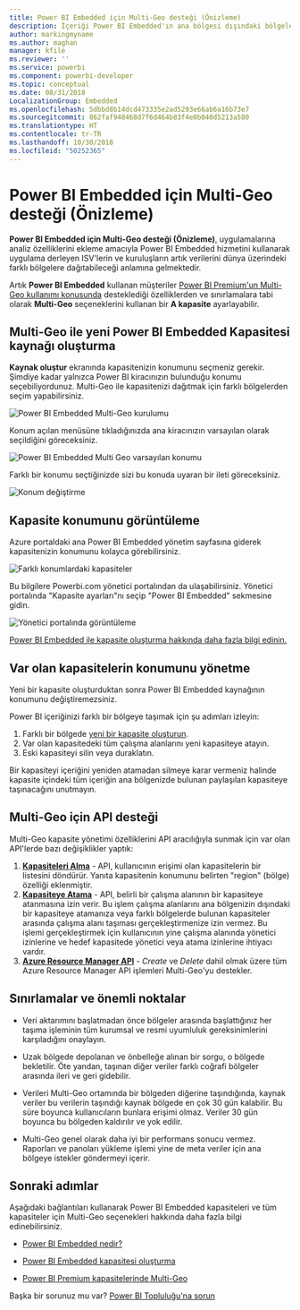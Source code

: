 ```yaml
---
title: Power BI Embedded için Multi-Geo desteği (Önizleme)
description: İçeriği Power BI Embedded'ın ana bölgesi dışındaki bölgelerde yer alan veri merkezlerine nasıl dağıtabileceğinizi öğrenin.
author: markingmyname
ms.author: maghan
manager: kfile
ms.reviewer: ''
ms.service: powerbi
ms.component: powerbi-developer
ms.topic: conceptual
ms.date: 08/31/2018
LocalizationGroup: Embedded
ms.openlocfilehash: 5dbbd8b14dcd473335e2ad5293e66ab6a16b73e7
ms.sourcegitcommit: 862faf948468d7f6d464b83f4e0b040d5213a580
ms.translationtype: HT
ms.contentlocale: tr-TR
ms.lasthandoff: 10/30/2018
ms.locfileid: "50252365"
---
```

# <a name="multi-geo-support-for-power-bi-embedded-preview"></a>Power BI Embedded için Multi-Geo desteği (Önizleme)

**Power BI Embedded için Multi-Geo desteği (Önizleme)**, uygulamalarına analiz özelliklerini ekleme amacıyla Power BI Embedded hizmetini kullanarak uygulama derleyen ISV'lerin ve kuruluşların artık verilerini dünya üzerindeki farklı bölgelere dağıtabileceği anlamına gelmektedir.

Artık **Power BI Embedded** kullanan müşteriler [Power BI Premium'un Multi-Geo kullanımı konusunda](../service-admin-premium-Multi-Geo.md) desteklediği özelliklerden ve sınırlamalara tabi olarak **Multi-Geo** seçeneklerini kullanan bir **A kapasite** ayarlayabilir.

## <a name="creating-new-power-bi-embedded-capacity-resource-with-multi-geo"></a>Multi-Geo ile yeni Power BI Embedded Kapasitesi kaynağı oluşturma

**Kaynak oluştur** ekranında kapasitenizin konumunu seçmeniz gerekir. Şimdiye kadar yalnızca Power BI kiracınızın bulunduğu konumu seçebiliyordunuz. Multi-Geo ile kapasitenizi dağıtmak için farklı bölgelerden seçim yapabilirsiniz.

![Power BI Embedded Multi-Geo kurulumu](media/embedded-multi-geo/pbie-multi-geo-setup.png)

Konum açılan menüsüne tıkladığınızda ana kiracınızın varsayılan olarak seçildiğini göreceksiniz.
  
![Power BI Embedded Multi Geo varsayılan konumu](media/embedded-multi-geo/pbie-multi-geo-default-location.png)

Farklı bir konumu seçtiğinizde sizi bu konuda uyaran bir ileti göreceksiniz.

![Konum değiştirme](media/embedded-multi-geo/pbie-multi-geo-location-change.png)

## <a name="view-capacity-location"></a>Kapasite konumunu görüntüleme

Azure portaldaki ana Power BI Embedded yönetim sayfasına giderek kapasitenizin konumunu kolayca görebilirsiniz.

![Farklı konumlardaki kapasiteler](media/embedded-multi-geo/pbie-multi-geo-location-different.png)

Bu bilgilere Powerbi.com yönetici portalından da ulaşabilirsiniz. Yönetici portalında "Kapasite ayarları"nı seçip "Power BI Embedded" sekmesine gidin.

![Yönetici portalında görüntüleme](media/embedded-multi-geo/pbie-multi-geo-admin-portal.png)

[Power BI Embedded ile kapasite oluşturma hakkında daha fazla bilgi edinin.](azure-pbie-create-capacity.md)

## <a name="manage-existing-capacities-location"></a>Var olan kapasitelerin konumunu yönetme

Yeni bir kapasite oluşturduktan sonra Power BI Embedded kaynağının konumunu değiştiremezsiniz.

Power BI içeriğinizi farklı bir bölgeye taşımak için şu adımları izleyin:

1. Farklı bir bölgede [yeni bir kapasite oluşturun](azure-pbie-create-capacity.md).
2. Var olan kapasitedeki tüm çalışma alanlarını yeni kapasiteye atayın.
3. Eski kapasiteyi silin veya duraklatın.

Bir kapasiteyi içeriğini yeniden atamadan silmeye karar vermeniz halinde kapasite içindeki tüm içeriğin ana bölgenizde bulunan paylaşılan kapasiteye taşınacağını unutmayın.

## <a name="api-support-for-multi-geo"></a>Multi-Geo için API desteği

Multi-Geo kapasite yönetimi özelliklerini API aracılığıyla sunmak için var olan API'lerde bazı değişiklikler yaptık:

1. **[Kapasiteleri Alma](https://docs.microsoft.com/rest/api/power-bi/capacities/getcapacities)** - API, kullanıcının erişimi olan kapasitelerin bir listesini döndürür. Yanıta kapasitenin konumunu belirten "region" (bölge) özelliği eklenmiştir.
2. **[Kapasiteye Atama](https://docs.microsoft.com/rest/api/power-bi/capacities)** - API, belirli bir çalışma alanının bir kapasiteye atanmasına izin verir. Bu işlem çalışma alanlarını ana bölgenizin dışındaki bir kapasiteye atamanıza veya farklı bölgelerde bulunan kapasiteler arasında çalışma alanı taşıması gerçekleştirmenize izin vermez. Bu işlemi gerçekleştirmek için kullanıcının yine çalışma alanında yönetici izinlerine ve hedef kapasitede yönetici veya atama izinlerine ihtiyacı vardır.
3. **[Azure Resource Manager API](https://docs.microsoft.com/rest/api/power-bi-embedded/capacities)** - *Create* ve *Delete* dahil olmak üzere tüm Azure Resource Manager API işlemleri Multi-Geo'yu destekler.

## <a name="limitations-and-considerations"></a>Sınırlamalar ve önemli noktalar

* Veri aktarımını başlatmadan önce bölgeler arasında başlattığınız her taşıma işleminin tüm kurumsal ve resmi uyumluluk gereksinimlerini karşıladığını onaylayın.

* Uzak bölgede depolanan ve önbelleğe alınan bir sorgu, o bölgede bekletilir. Öte yandan, taşınan diğer veriler farklı coğrafi bölgeler arasında ileri ve geri gidebilir.

* Verileri Multi-Geo ortamında bir bölgeden diğerine taşındığında, kaynak veriler bu verilerin taşındığı kaynak bölgede en çok 30 gün kalabilir. Bu süre boyunca kullanıcıların bunlara erişimi olmaz. Veriler 30 gün boyunca bu bölgeden kaldırılır ve yok edilir.

* Multi-Geo genel olarak daha iyi bir performans sonucu vermez. Raporları ve panoları yükleme işlemi yine de meta veriler için ana bölgeye istekler göndermeyi içerir.

## <a name="next-steps"></a>Sonraki adımlar

Aşağıdaki bağlantıları kullanarak Power BI Embedded kapasiteleri ve tüm kapasiteler için Multi-Geo seçenekleri hakkında daha fazla bilgi edinebilirsiniz.

* [Power BI Embedded nedir?](azure-pbie-what-is-power-bi-embedded.md)

* [Power BI Embedded kapasitesi oluşturma](azure-pbie-create-capacity.md)

* [Power BI Premium kapasitelerinde Multi-Geo](../service-admin-premium-multi-geo.md)

Başka bir sorunuz mu var? [Power BI Topluluğu'na sorun](http://community.powerbi.com/)